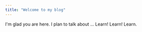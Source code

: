 ```yaml
---
title: "Welcome to my blog"
---
```


I'm glad you are here. I plan to talk about ...
Learn! Learn! Learn.
